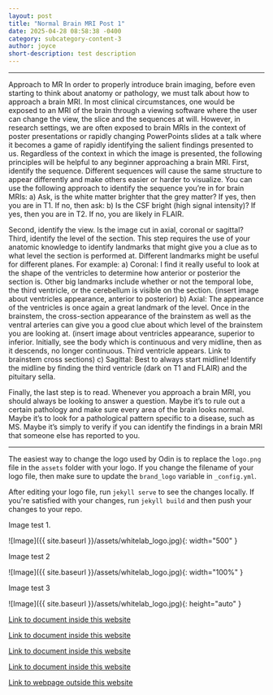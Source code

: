 ```yaml
---
layout: post
title: "Normal Brain MRI Post 1"
date: 2025-04-28 08:58:38 -0400
category: subcategory-content-3
author: joyce
short-description: test description
---
```


-----
Approach to MR
In order to properly introduce brain imaging, before even starting to think about anatomy or pathology, we must talk about how to approach a brain MRI.
In most clinical circumstances, one would be exposed to an MRI of the brain through a viewing software where the user can change the view, the slice and the sequences at will. However, in research settings, we are often exposed to brain MRIs in the context of poster presentations or rapidly changing PowerPoints slides at a talk where it becomes a game of rapidly identifying the salient findings presented to us.
Regardless of the context in which the image is presented, the following principles will be helpful to any beginner approaching a brain MRI.
First, identify the sequence. Different sequences will cause the same structure to appear differently and make others easier or harder to visualize. You can use the following approach to identify the sequence you’re in for brain MRIs:
a)	Ask, is the white matter brighter that the grey matter? 
If yes, then you are in T1. If no, then ask:
b)	Is the CSF bright (high signal intensity)?
If yes, then you are in T2. If no, you are likely in FLAIR.

Second, identify the view. Is the image cut in axial, coronal or sagittal?
Third, identify the level of the section. This step requires the use of your anatomic knowledge to identify landmarks that might give you a clue as to what level the section is performed at. Different landmarks might be useful for different planes.
For example:
a)	Coronal: I find it really useful to look at the shape of the ventricles to determine how anterior or posterior the section is. Other big landmarks include whether or not the temporal lobe, the third ventricle, or the cerebellum is visible on the section.
(insert image about ventricles appearance, anterior to posterior)
b)	Axial: The appearance of the ventricles is once again a great landmark of the level. Once in the brainstem, the cross-section appearance of the brainstem as well as the ventral arteries can give you a good clue about which level of the brainstem you are looking at.
(insert image about ventricles appearance, superior to inferior. Initially, see the body which is continuous and very midline, then as it descends, no longer continuous. Third ventricle appears. Link to brainstem cross sections)
c)	Sagittal: Best to always start midline! Identify the midline by finding the third ventricle (dark on T1 and FLAIR) and the pituitary sella.

Finally, the last step is to read. Whenever you approach a brain MRI, you should always be looking to answer a question. Maybe it’s to rule out a certain pathology and make sure every area of the brain looks normal. Maybe it’s to look for a pathological pattern specific to a disease, such as MS. Maybe it’s simply to verify if you can identify the findings in a brain MRI that someone else has reported to you.

----
The easiest way to change the logo used by Odin is to replace the `logo.png` file in the `assets` folder with your logo. If you change the filename of your logo file, then make sure to update the `brand_logo` variable in `_config.yml`.

After editing your logo file, run `jekyll serve` to see the changes locally. If you're satisfied with your changes, run `jekyll build` and then push your changes to your repo.

Image test 1.

![Image]({{ site.baseurl }}/assets/whitelab_logo.jpg){: width="500" }

Image test 2

![Image]({{ site.baseurl }}/assets/whitelab_logo.jpg){: width="100%" }

Image test 3

![Image]({{ site.baseurl }}/assets/whitelab_logo.jpg){: height="auto" }


<a href="{{ site.baseurl }}/about">Link to document inside this website</a>



<a href="{{ site.baseurl }}/content">Link to document inside this website</a>


<a href="{{ site.baseurl }}/subcategory-content-1">Link to document inside this website</a>


<a href="{{ site.baseurl }}/subcategory-content-1/first-content-post">Link to document inside this website</a>


<a href="https://en.namu.wiki/w/Find%20Love%20or%20Die%20Trying">Link to webpage outside this website</a>

<!-- need to double enter to start new lines -->
<!-- need to use the site baseurl in the curly brackets to make internal links work seamlessly -->
